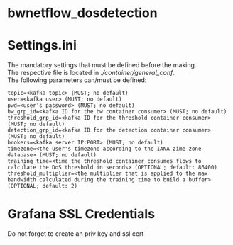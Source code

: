 # bwnetflow_dosdetection

# Settings.ini
The mandatory settings that must be defined before the making.  
The respective file is located in *./container/general_conf*.  
The following parameters can/must be defined:  
```
topic=<kafka topic> (MUST; no default)
user=<kafka user> (MUST; no default)
pwd=<user's password> (MUST; no default)
bw_grp_id=<kafka ID for the bw container consumer> (MUST; no default)
threshold_grp_id=<kafka ID for the threshold container consumer> (MUST; no default)
detection_grp_id=<kafka ID for the detection container consumer> (MUST; no default)
brokers=<kafka server IP:PORT> (MUST; no default)
timezone=<the user's timezone according to the IANA zime zone database> (MUST; no default)
training_time=<time the threshold container consumes flows to calculate the DoS threshold in seconds> (OPTIONAL; default: 86400)
threshold_multiplier=<the multiplier that is applied to the max bandwidth calculated during the training time to build a buffer> (OPTIONAL; default: 2)
```
# Grafana SSL Credentials

Do not forget to create an priv key and ssl cert

